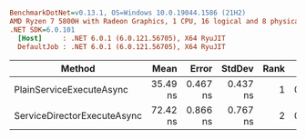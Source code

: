 ``` ini

BenchmarkDotNet=v0.13.1, OS=Windows 10.0.19044.1586 (21H2)
AMD Ryzen 7 5800H with Radeon Graphics, 1 CPU, 16 logical and 8 physical cores
.NET SDK=6.0.101
  [Host]     : .NET 6.0.1 (6.0.121.56705), X64 RyuJIT
  DefaultJob : .NET 6.0.1 (6.0.121.56705), X64 RyuJIT


```
|                      Method |     Mean |    Error |   StdDev | Rank |  Gen 0 | Allocated |
|---------------------------- |---------:|---------:|---------:|-----:|-------:|----------:|
|    PlainServiceExecuteAsync | 35.49 ns | 0.467 ns | 0.437 ns |    1 | 0.0162 |     136 B |
| ServiceDirectorExecuteAsync | 72.42 ns | 0.866 ns | 0.767 ns |    2 | 0.0421 |     352 B |
